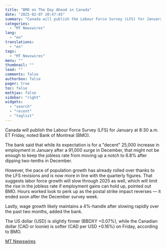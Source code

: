 ```yaml
---
title: "BMO on The Day Ahead in Canada"
date: "2025-02-07 20:47:45"
summary: "Canada will publish the Labour Force Survey (LFS) for January at 8:30 a.m. ET Friday, noted Bank of Montreal (BMO). The bank said that while its expectation is for a \"decent\" 25,000 increase in employment in January after a 91,000 surge in December, that might not be enough to keep..."
categories:
  - "MT Newswires"
lang:
  - "en"
translations:
  - "en"
tags:
  - "MT Newswires"
menu: ""
thumbnail: ""
lead: ""
comments: false
authorbox: false
pager: true
toc: false
mathjax: false
sidebar: "right"
widgets:
  - "search"
  - "recent"
  - "taglist"
---
```


Canada will publish the Labour Force Survey (LFS) for January at 8:30 a.m. ET Friday, noted Bank of Montreal (BMO).

The bank said that while its expectation is for a "decent" 25,000 increase in employment in January after a 91,000 surge in December, that might not be enough to keep the jobless rate from moving up a notch to 6.8% after dipping two-tenths in December.

However, the pace of population growth has already rolled over thanks to the LFS revisions and is now more in line with the quarterly figures. That suggests labor force growth will slow through 2025 as well, which will limit the rise in the jobless rate if employment gains can hold up, pointed out BMO. Hours worked look to perk up as the postal strike impact reverses — it ended soon after the December survey week.

Lastly, wage growth likely maintains a 4%-handle after slowing rapidly over the past two months, added the bank.

The US dollar (USD) is slightly firmer (BBDXY +0.07%), while the Canadian dollar (CAD or loonie) is softer (CAD per USD +0.16%) on Friday, according to BMO.

[MT Newswires](https://www.tradingview.com/news/mtnewswires.com:20250207:A3312401:0/)
